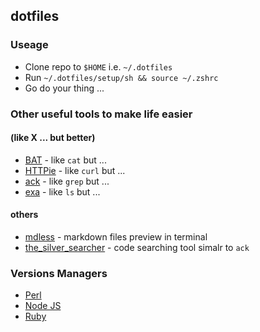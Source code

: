 ## dotfiles

### Useage

* Clone repo to `$HOME` i.e. `~/.dotfiles`
* Run `~/.dotfiles/setup/sh && source ~/.zshrc`
* Go do your thing ...

### Other useful tools to make life easier

#### (like X ... but better)

* [BAT](https://github.com/sharkdp/bat) - like `cat` but ...
* [HTTPie](https://httpie.io/) - like `curl` but ...
* [ack](https://beyondgrep.com/) - like `grep` but ...
* [exa](https://the.exa.website/) - like `ls` but ...

#### others

* [mdless](https://github.com/ttscoff/mdless) - markdown files preview in terminal
* [the_silver_searcher](https://github.com/ggreer/the_silver_searcher) - code searching tool simalr to `ack`

### Versions Managers
* [Perl](https://perlbrew.pl/)
* [Node JS](https://github.com/nvm-sh/nvm)
* [Ruby](https://rvm.io/)

